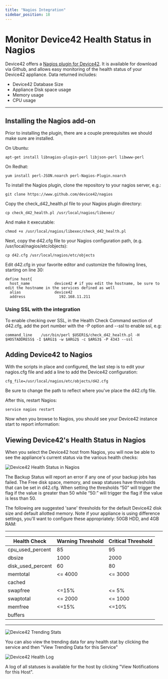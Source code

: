 ```yaml
---
title: "Nagios Integration"
sidebar_position: 18
---
```


# Monitor Device42 Health Status in Nagios

Device42 offers a [Nagios plugin for Device42](https://github.com/device42/Device42-Nagios-Health-Check). It is available for download via Github, and allows easy monitoring of the health status of your Device42 appliance. Data returned includes:

- Device42 Database Size
- Appliance Disk space usage
- Memory usage
- CPU usage

* * *

## Installing the Nagios add-on

Prior to installing the plugin, there are a couple prerequisites we should make sure are installed.

On Ubuntu:

```
apt-get install libnagios-plugin-perl libjson-perl libwww-perl
```

On Redhat:

```
yum install perl-JSON.noarch perl-Nagios-Plugin.noarch
```

To install the Nagios plugin, clone the repository to your nagios server, e.g.:

```
git clone https://www.github.com/device42/nagios
```

Copy the check\_d42\_health.pl file to your Nagios plugin directory:

```
cp check_d42_health.pl /usr/local/nagios/libexec/
```

And make it executable:

```
chmod +x /usr/local/nagios/libexec/check_d42_health.pl
```

Next, copy the d42.cfg file to your Nagios configuration path, (e.g. /usr/local/nagios/etc/objects):

```
cp d42.cfg /usr/local/nagios/etc/objects
```

Edit d42.cfg in your favorite editor and customize the following lines, starting on line 30:

```
define host{
  host_name           device42 # if you edit the hostname, be sure to edit the hostname in the services defined as well
  alias               device42
  address               192.168.11.211
```

### Using SSL with the integration

To enable checking over SSL, in the Health Check Command section of d42.cfg, add the port number with the -P option and --ssl to enable ssl, e.g:

```
command_line    /usr/bin/perl $USER1$/check_d42_health.pl -H $HOSTADDRESS$ -I $ARG1$ -w $ARG2$ -c $ARG3$ -P 4343 --ssl
```

## Adding Device42 to Nagios

With the scripts in place and configured, the last step is to edit your nagios.cfg file and add a line to add the Device42 configuration:

```
cfg_file=/usr/local/nagios/etc/objects/d42.cfg
```

Be sure to change the path to reflect where you've place the d42.cfg file.

After this, restart Nagios:

```
service nagios restart
```

Now when you browse to Nagios, you should see your Device42 instance start to report information:

## Viewing Device42's Health Status in Nagios

When you select the Device42 host from Nagios, you will now be able to see the appliance's current status via the various health checks:

![Device42 Health Status in Nagios](/assets/images/2016-03-26-Nagios-01.png)

The Backup Status will report an error if any one of your backup jobs has failed. The Free disk space, memory, and swap statuses have thresholds that can be set in d42.cfg. When setting the thresholds “50” will trigger the flag if the value is greater than 50 while “50:” will trigger the flag if the value is less than 50.

The following are suggested 'sane' thresholds for the default Device42 disk size and default allotted memory. Note if your appliance is using difference settings, you'll want to configure these appropriately: 50GB HDD, and 4GB RAM:

* * *

| Health Check | Warning Threshold | Critical Threshold |
| --- | --- | --- |
| cpu\_used\_percent | 85 | 95 |
| dbsize | 1000 | 2000 |
| disk\_used\_percent | 60 | 80 |
| memtotal | <= 4000 | <= 3000 |
| cached |  |  |
| swapfree | <=15% | <= 5% |
| swaptotal | <= 2000 | <= 1000 |
| memfree | <=15% | <=10% |
| buffers |  |  |

* * *

![Device42 Trending Stats](/assets/images/2016-03-26-Nagios-02.png)

You can also view the trending data for any health stat by clicking the service and then "View Trending Data for this Service"

![Device42 Health Log](/assets/images/2016-03-26-Nagios-03.png)

A log of all statuses is available for the host by clicking "View Notifications for this Host".
